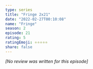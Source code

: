 ```yaml
---
type: series
title: "Fringe 2x21"
date: "2022-02-27T00:10:08"
name: "Fringe"
season: 2
episode: 21
rating: 5
ratingEmoji: ⭐️⭐️⭐️⭐️⭐️
share: false
---
```


_[No review was written for this episode]_

